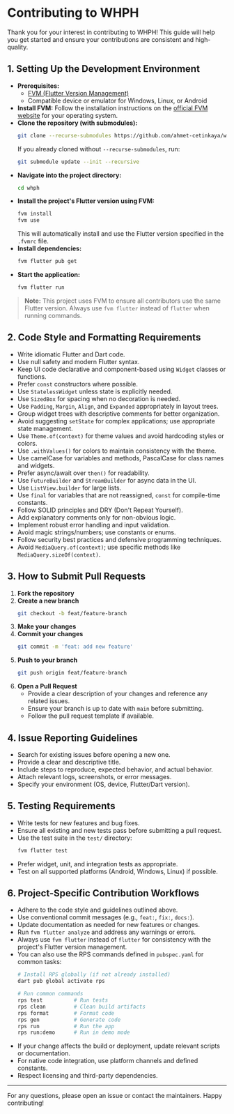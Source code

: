 # Contributing to WHPH

Thank you for your interest in contributing to WHPH! This guide will help you get started and ensure your contributions are consistent and high-quality.

## 1. Setting Up the Development Environment

- **Prerequisites:**
  - [FVM (Flutter Version Management)](https://fvm.app/docs/getting_started/installation)
  - Compatible device or emulator for Windows, Linux, or Android
- **Install FVM:**
  Follow the installation instructions on the [official FVM website](https://fvm.app/docs/getting_started/installation) for your operating system.
- **Clone the repository (with submodules):**
  ```bash
  git clone --recurse-submodules https://github.com/ahmet-cetinkaya/whph.git
  ```
  If you already cloned without `--recurse-submodules`, run:
  ```bash
  git submodule update --init --recursive
  ```
- **Navigate into the project directory:**
  ```bash
  cd whph
  ```
- **Install the project's Flutter version using FVM:**
  ```bash
  fvm install
  fvm use
  ```
  This will automatically install and use the Flutter version specified in the `.fvmrc` file.
- **Install dependencies:**
  ```bash
  fvm flutter pub get
  ```
- **Start the application:**
  ```bash
  fvm flutter run
  ```

> **Note:** This project uses FVM to ensure all contributors use the same Flutter version. Always use `fvm flutter` instead of `flutter` when running commands.

## 2. Code Style and Formatting Requirements

- Write idiomatic Flutter and Dart code.
- Use null safety and modern Flutter syntax.
- Keep UI code declarative and component-based using `Widget` classes or functions.
- Prefer `const` constructors where possible.
- Use `StatelessWidget` unless state is explicitly needed.
- Use `SizedBox` for spacing when no decoration is needed.
- Use `Padding`, `Margin`, `Align`, and `Expanded` appropriately in layout trees.
- Group widget trees with descriptive comments for better organization.
- Avoid suggesting `setState` for complex applications; use appropriate state management.
- Use `Theme.of(context)` for theme values and avoid hardcoding styles or colors.
- Use `.withValues()` for colors to maintain consistency with the theme.
- Use camelCase for variables and methods, PascalCase for class names and widgets.
- Prefer async/await over `then()` for readability.
- Use `FutureBuilder` and `StreamBuilder` for async data in the UI.
- Use `ListView.builder` for large lists.
- Use `final` for variables that are not reassigned, `const` for compile-time constants.
- Follow SOLID principles and DRY (Don't Repeat Yourself).
- Add explanatory comments only for non-obvious logic.
- Implement robust error handling and input validation.
- Avoid magic strings/numbers; use constants or enums.
- Follow security best practices and defensive programming techniques.
- Avoid `MediaQuery.of(context)`; use specific methods like `MediaQuery.sizeOf(context)`.

## 3. How to Submit Pull Requests

1. **Fork the repository**
2. **Create a new branch**
   ```bash
   git checkout -b feat/feature-branch
   ```
3. **Make your changes**
4. **Commit your changes**
   ```bash
   git commit -m 'feat: add new feature'
   ```
5. **Push to your branch**
   ```bash
   git push origin feat/feature-branch
   ```
6. **Open a Pull Request**
   - Provide a clear description of your changes and reference any related issues.
   - Ensure your branch is up to date with `main` before submitting.
   - Follow the pull request template if available.

## 4. Issue Reporting Guidelines

- Search for existing issues before opening a new one.
- Provide a clear and descriptive title.
- Include steps to reproduce, expected behavior, and actual behavior.
- Attach relevant logs, screenshots, or error messages.
- Specify your environment (OS, device, Flutter/Dart version).

## 5. Testing Requirements

- Write tests for new features and bug fixes.
- Ensure all existing and new tests pass before submitting a pull request.
- Use the test suite in the `test/` directory:
  ```bash
  fvm flutter test
  ```
- Prefer widget, unit, and integration tests as appropriate.
- Test on all supported platforms (Android, Windows, Linux) if possible.

## 6. Project-Specific Contribution Workflows

- Adhere to the code style and guidelines outlined above.
- Use conventional commit messages (e.g., `feat:`, `fix:`, `docs:`).
- Update documentation as needed for new features or changes.
- Run `fvm flutter analyze` and address any warnings or errors.
- Always use `fvm flutter` instead of `flutter` for consistency with the project's Flutter version management.
- You can also use the RPS commands defined in `pubspec.yaml` for common tasks:
  ```bash
  # Install RPS globally (if not already installed)
  dart pub global activate rps
  
  # Run common commands
  rps test          # Run tests
  rps clean         # Clean build artifacts
  rps format        # Format code
  rps gen           # Generate code
  rps run           # Run the app
  rps run:demo      # Run in demo mode
  ```
- If your change affects the build or deployment, update relevant scripts or documentation.
- For native code integration, use platform channels and defined constants.
- Respect licensing and third-party dependencies.

---

For any questions, please open an issue or contact the maintainers. Happy contributing!
